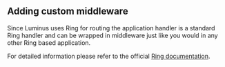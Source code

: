## Adding custom middleware

Since Luminus uses Ring for routing the application handler
is a standard Ring handler and can be wrapped in middleware
just like you would in any other Ring based application.

For detailed information please refer to the official [Ring documentation](https://github.com/mmcgrana/ring).